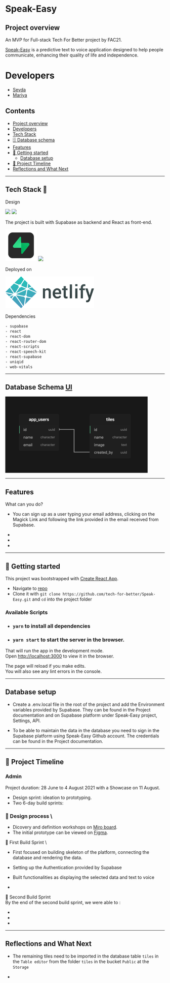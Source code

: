 # Speak-Easy

## Project overview

An MVP for Full-stack Tech For Better project by FAC21. 

[Speak-Easy](www.speak-easy.uk) is a predictive text to voice application designed to help people communicate, enhancing their quality of life and independence.

# Developers

- [Sevda](https://github.com/sevdas)
- [Mariya](https://github.com/MariyaPeychinova)

## Contents

- [Project overview](#Project-overview)
- [Developers](#Developers)
- [Tech Stack](#Tech-Stack)
- [🗄️ Database schema](#Database-Schema)
- [Features](#Features)
- [🏁 Getting started](#Getting-started)
  - [Database setup](#Database-setup)
- [📆 Project Timeline](#Project-Timeline)
- [Reflections and What Next](#Reflections-and-What-Next)
<!-- - 👨‍🏫 Key takeaways
- ⏳ Additional Features -->

---

## Tech Stack :pancakes:

Design

<img src="https://i.imgur.com/fMjGTTb.png" height=100>

<img src="https://i.imgur.com/9u3HsWI.png" height=100>

The project is built with Supabase as backend and React as front-end.

<img src='./src/assets/supabase.png' height=100>

<img src="https://i.imgur.com/VufuNlq.png" height=100>


Deployed on 

<img src='./src/assets/netlify.png' height=100>


Dependencies

    - supabase
    - react
    - react-dom
    - react-router-dom
    - react-scripts
    - react-speech-kit
    - react-supabase
    - uniqid
    - web-vitals

---

## Database Schema [UI](./src/assets/Schema.png)

<img src="./src/assets/Schema.png" width="450px" >

---

## Features

What can you do?

- You can sign up as a user typing your email address, clicking on the Magick Link and following the link provided in the email received from Supabase.

- 

- 

- 

---

## 🏁 Getting started

This project was bootstrapped with [Create React App](https://github.com/facebook/create-react-app).

- Navigate to [repo](https://github.com/tech-for-better/Speak-Easy)
- Clone it with `git clone https://github.com/tech-for-better/Speak-Easy.git` and `cd` into the project folder

### Available Scripts

- ### `yarn` to install all dependencies
- ### `yarn start` to start the server in the browser.

That will run the app in the development mode.\
Open [http://localhost:3000](http://localhost:3000) to view it in the browser.

The page will reload if you make edits.\
You will also see any lint errors in the console.

---

## Database setup

- Create a .env.local file in the root of the project and add the Environment variables provided by Supabase. They can be found in the Project documentation and on Supabase platform under Speak-Easy project, Settings, API.

- To be able to maintain the data in the database you need to sign in the Supabase platform using Speak-Easy Github account. The credentials can be found in the Project documentation.

---

## 📆 Project Timeline

### Admin

Project duration: 28 June to 4 August 2021 with a Showcase on 11 August.

- Design sprint: ideation to prototyping.
- Two 6-day build sprints:


### 🎨 Design process \

- Dicovery and definition workshops on [Miro board](https://miro.com/app/board/o9J_l8DTKbM=/?fromRedirect=1).
- The initial prototype can be viewed on [Figma](https://www.figma.com/file/rVkpg0gwaKI7IaBe2XPOcB/Speak-Easy?node-id=0%3A1).





🔧 First Build Sprint \

- First focused on building skeleton of the platform, connecting the database and rendering the data.

- Setting up the Authentication provided by Supabase

- Built functionalities as displaying the selected data and text to voice

- 


🔨 Second Build Sprint \
By the end of the second build sprint, we were able to :

- 
- 
- 

---

## Reflections and What Next


- The remaining tiles need to be imported in the database table `tiles` in the `Table editor` from the folder `tiles` in the bucket `Public` at the `Storage`

- 